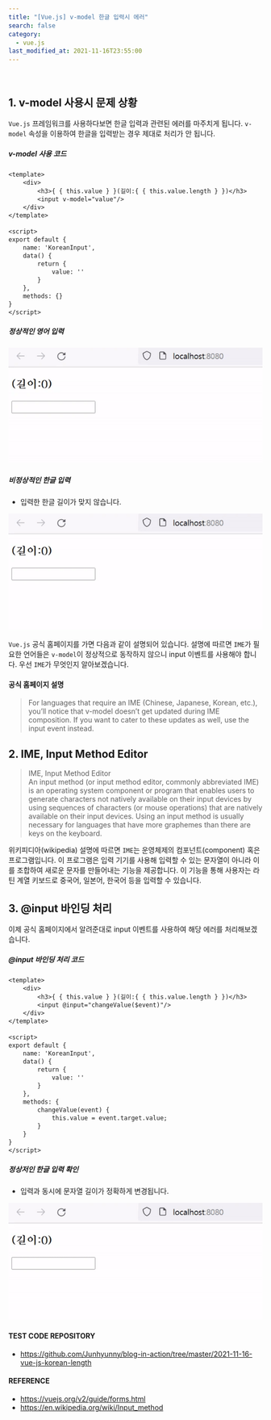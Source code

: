 ```yaml
---
title: "[Vue.js] v-model 한글 입력시 에러"
search: false
category:
  - vue.js
last_modified_at: 2021-11-16T23:55:00
---
```


<br>

## 1. v-model 사용시 문제 상황
`Vue.js` 프레임워크를 사용하다보면 한글 입력과 관련된 에러를 마주치게 됩니다. 
`v-model` 속성을 이용하여 한글을 입력받는 경우 제대로 처리가 안 됩니다. 

##### v-model 사용 코드

```vue
<template>
    <div>
        <h3>{ { this.value } }(길이:{ { this.value.length } })</h3>
        <input v-model="value"/>
    </div>
</template>

<script>
export default {
    name: 'KoreanInput',
    data() {
        return {
            value: ''
        }
    },
    methods: {}
}
</script>
```

##### 정상적인 영어 입력
<p align="left"><img src="/images/vue-js-korean-length-1.gif"></p>

##### 비정상적인 한글 입력
- 입력한 한글 길이가 맞지 않습니다.

<p align="left"><img src="/images/vue-js-korean-length-2.gif"></p>

`Vue.js` 공식 홈페이지를 가면 다음과 같이 설명되어 있습니다. 
설명에 따르면 `IME`가 필요한 언어들은 `v-model`이 정상적으로 동작하지 않으니 input 이벤트를 사용해야 합니다. 
우선 `IME`가 무엇인지 알아보겠습니다.

#### 공식 홈페이지 설명

> For languages that require an IME (Chinese, Japanese, Korean, etc.), 
> you’ll notice that v-model doesn’t get updated during IME composition. 
> If you want to cater to these updates as well, use the input event instead.

## 2. IME, Input Method Editor

> IME, Input Method Editor<br>
> An input method (or input method editor, commonly abbreviated IME) is an operating system component or program 
> that enables users to generate characters not natively available on their input devices by using sequences of characters (or mouse operations) 
> that are natively available on their input devices. 
> Using an input method is usually necessary for languages that have more graphemes than there are keys on the keyboard. 

위키피디아(wikipedia) 설명에 따르면 `IME`는 운영체제의 컴포넌트(component) 혹은 프로그램입니다. 
이 프로그램은 입력 기기를 사용해 입력할 수 있는 문자열이 아니라 이를 조합하여 새로운 문자를 만들어내는 기능을 제공합니다. 
이 기능을 통해 사용자는 라틴 계열 키보드로 중국어, 일본어, 한국어 등을 입력할 수 있습니다.

## 3. @input 바인딩 처리
이제 공식 홈페이지에서 알려준대로 input 이벤트를 사용하여 해당 에러를 처리해보겠습니다.

##### @input 바인딩 처리 코드
```vue
<template>
    <div>
        <h3>{ { this.value } }(길이:{ { this.value.length } })</h3>
        <input @input="changeValue($event)"/>
    </div>
</template>

<script>
export default {
    name: 'KoreanInput',
    data() {
        return {
            value: ''
        }
    },
    methods: {
        changeValue(event) {
            this.value = event.target.value;
        }
    }
}
</script>
```

##### 정상저인 한글 입력 확인
- 입력과 동시에 문자열 길이가 정확하게 변경됩니다.

<p align="left"><img src="/images/vue-js-korean-length-3.gif"></p>

#### TEST CODE REPOSITORY
- <https://github.com/Junhyunny/blog-in-action/tree/master/2021-11-16-vue-js-korean-length>

#### REFERENCE
- <https://vuejs.org/v2/guide/forms.html>
- <https://en.wikipedia.org/wiki/Input_method>